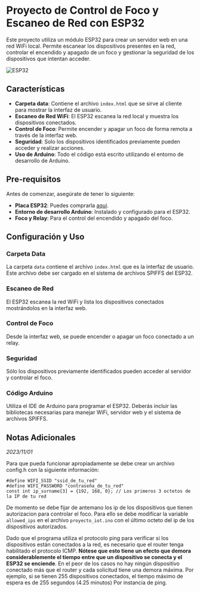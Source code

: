 # Proyecto de Control de Foco y Escaneo de Red con ESP32
Este proyecto utiliza un módulo ESP32 para crear un servidor web en una red WiFi local. Permite escanear los dispositivos presentes en la red, controlar el encendido y apagado de un foco y gestionar la seguridad de los dispositivos que intentan acceder.

![ESP32](https://m.media-amazon.com/images/I/611SuZX5oYL._AC_UF1000,1000_QL80_.jpg)

## Características
- **Carpeta data**: Contiene el archivo `index.html` que se sirve al cliente para mostrar la interfaz de usuario.
- **Escaneo de Red WiFi**: El ESP32 escanea la red local y muestra los dispositivos conectados.
- **Control de Foco**: Permite encender y apagar un foco de forma remota a través de la interfaz web.
- **Seguridad**: Solo los dispositivos identificados previamente pueden acceder y realizar acciones.
- **Uso de Arduino**: Todo el código está escrito utilizando el entorno de desarrollo de Arduino.

## Pre-requisitos
Antes de comenzar, asegúrate de tener lo siguiente:
- **Placa ESP32**: Puedes comprarla [aquí](https://www.amazon.com).
- **Entorno de desarrollo Arduino**: Instalado y configurado para el ESP32.
- **Foco y Relay**: Para el control del encendido y apagado del foco.

## Configuración y Uso
### Carpeta Data
La carpeta `data` contiene el archivo `index.html` que es la interfaz de usuario. Este archivo debe ser cargado en el sistema de archivos SPIFFS del ESP32.

### Escaneo de Red
El ESP32 escanea la red WiFi y lista los dispositivos conectados mostrándolos en la interfaz web.


### Control de Foco
Desde la interfaz web, se puede encender o apagar un foco conectado a un relay.


### Seguridad
Sólo los dispositivos previamente identificados pueden acceder al servidor y controlar el foco.

### Código Arduino
Utiliza el IDE de Arduino para programar el ESP32. Deberás incluir las bibliotecas necesarias para manejar WiFi, servidor web y el sistema de archivos SPIFFS.

## Notas Adicionales
_2023/11/01_

Para que pueda funcionar apropiadamente se debe crear un archivo config.h con la siguiente información:

```
#define WIFI_SSID "ssid_de_tu_red"
#define WIFI_PASSWORD "contraseña_de_tu_red"
const int ip_surname[3] = {192, 168, 0}; // Los primeros 3 octetos de la IP de tu red
```

De momento se debe fijar de antemano los ip de los dispositivos que tienen autorizacion para controlar el foco. Para ello se debe modificar la variable `allowed_ips` en el archivo `proyecto_iot.ino` con el último octeto del ip de los dispositivos autorizados.

Dado que el programa utiliza el protocolo ping para verificar si los dispositivos están conectados a la red, es necesario que el router tenga habilitado el protocolo ICMP. **Nótese que esto tiene un efecto que demora considerablemente el tiempo entre que un dispositivo se conecta y el ESP32 se enciende**. En el peor de los casos no hay ningún dispositivo conectado más que el router y cada solicitud tiene una demora máxima. Por ejemplo, si se tienen 255 dispositivos conectados, el tiempo máximo de espera es de 255 segundos (4.25 minutos) Por instancia de ping. 
